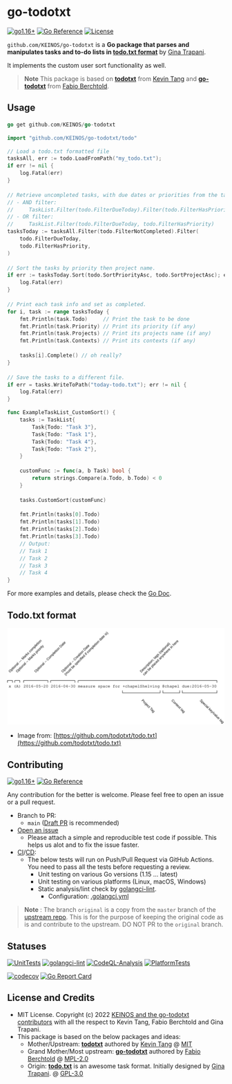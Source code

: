 <!-- markdownlint-disable MD033 MD050 -->
# go-todotxt

[![go1.16+](https://img.shields.io/badge/Go-1.16+-blue?logo=go)](https://github.com/KEINOS/go-todotxt/blob/main/.github/workflows/unit-tests.yml#L81 "Supported versions")
[![Go Reference](https://pkg.go.dev/badge/github.com/KEINOS/go-todotxt.svg)](https://pkg.go.dev/github.com/KEINOS/go-todotxt/todo "View document")
[![License](https://img.shields.io/github/license/KEINOS/go-todotxt)](https://github.com/KEINOS/go-todotxt/blob/master/LICENSE)

`github.com/KEINOS/go-todotxt` is a **Go package that parses and manipulates tasks and to-do lists in [todo.txt format](https://github.com/todotxt/todo.txt)** by [Gina Trapani](https://github.com/ginatrapani).

It implements the custom user sort functionality as well.

> __Note__ This package is based on [**todotxt**](https://github.com/1set/todotxt) from [Kevin Tang](https://github.com/vt128) and [**go-todotxt**](https://github.com/JamesClonk/go-todotxt) from [Fabio Berchtold](https://github.com/JamesClonk).

## Usage

```go
go get github.com/KEINOS/go-todotxt
```

```go
import "github.com/KEINOS/go-todotxt/todo"
```

```go
// Load a todo.txt formatted file
tasksAll, err := todo.LoadFromPath("my_todo.txt");
if err != nil {
    log.Fatal(err)
}

// Retrieve uncompleted tasks, with due dates or priorities from the task list.
// - AND filter:
//     TaskList.Filter(todo.FilterDueToday).Filter(todo.FilterHasPriority)
// - OR filter:
//     TaskList.Filter(todo.FilterDueToday, todo.FilterHasPriority)
tasksToday := tasksAll.Filter(todo.FilterNotCompleted).Filter(
    todo.FilterDueToday,
    todo.FilterHasPriority,
)

// Sort the tasks by priority then project name.
if err := tasksToday.Sort(todo.SortPriorityAsc, todo.SortProjectAsc); err != nil {
    log.Fatal(err)
}

// Print each task info and set as completed.
for i, task := range tasksToday {
    fmt.Println(task.Todo)     // Print the task to be done
    fmt.Println(task.Priority) // Print its priority (if any)
    fmt.Println(task.Projects) // Print its projects name (if any)
    fmt.Println(task.Contexts) // Print its contexts (if any)

    tasks[i].Complete() // oh really?
}

// Save the tasks to a different file.
if err = tasks.WriteToPath("today-todo.txt"); err != nil {
    log.Fatal(err)
}
```

```go
func ExampleTaskList_CustomSort() {
    tasks := TaskList{
        Task{Todo: "Task 3"},
        Task{Todo: "Task 1"},
        Task{Todo: "Task 4"},
        Task{Todo: "Task 2"},
    }

    customFunc := func(a, b Task) bool {
        return strings.Compare(a.Todo, b.Todo) < 0
    }

    tasks.CustomSort(customFunc)

    fmt.Println(tasks[0].Todo)
    fmt.Println(tasks[1].Todo)
    fmt.Println(tasks[2].Todo)
    fmt.Println(tasks[3].Todo)
    // Output:
    // Task 1
    // Task 2
    // Task 3
    // Task 4
}
```

For more examples and details, please check the [Go Doc](https://pkg.go.dev/github.com/KEINOS/go-todotxt/todo#pkg-examples).

## Todo.txt format

![](https://raw.githubusercontent.com/todotxt/todo.txt/master/description.svg)

- Image from: [https://github.com/todotxt/todo.txt](https://github.com/todotxt/todo.txt) 

## Contributing

[![go1.16+](https://img.shields.io/badge/Go-1.16+-blue?logo=go)](https://github.com/KEINOS/go-todotxt/blob/main/.github/workflows/unit-tests.yml#L81 "Supported versions")
[![Go Reference](https://pkg.go.dev/badge/github.com/KEINOS/go-todotxt.svg)](https://pkg.go.dev/github.com/KEINOS/go-todotxt/todo "View document")

Any contribution for the better is welcome. Please feel free to open an issue or a pull request.

- Branch to PR:
  - `main` ([Draft PR](https://github.blog/2019-02-14-introducing-draft-pull-requests/) is recommended)
- [Open an issue](https://github.com/KEINOS/go-todotxt/issues)
  - Please attach a simple and reproducible test code if possible. This helps us alot and to fix the issue faster.
- [CI](https://en.wikipedia.org/wiki/Continuous_integration)/[CD](https://en.wikipedia.org/wiki/Continuous_delivery):
  - The below tests will run on Push/Pull Request via GitHub Actions. You need to pass all the tests before requesting a review.
    - Unit testing on various Go versions (1.15 ... latest)
    - Unit testing on various platforms (Linux, macOS, Windows)
    - Static analysis/lint check by [golangci-lint](https://golangci-lint.run/).
      - Configuration: [.golangci.yml](./.golangci.yml)

> __Note__ : The branch `original` is a copy from the `master` branch of the [upstream repo](https://github.com/1set/todotxt). This is for the purpose of keeping the original code as is and contribute to the upstream. DO NOT PR to the `original` branch.

## Statuses

[![UnitTests](https://github.com/KEINOS/go-todotxt/actions/workflows/unit-tests.yml/badge.svg)](https://github.com/KEINOS/go-todotxt/actions/workflows/unit-tests.yml)
[![golangci-lint](https://github.com/KEINOS/go-todotxt/actions/workflows/golangci-lint.yml/badge.svg)](https://github.com/KEINOS/go-todotxt/actions/workflows/golangci-lint.yml)
[![CodeQL-Analysis](https://github.com/KEINOS/go-todotxt/actions/workflows/codeQL-analysis.yml/badge.svg)](https://github.com/KEINOS/go-todotxt/actions/workflows/codeQL-analysis.yml)
[![PlatformTests](https://github.com/KEINOS/go-todotxt/actions/workflows/platform-tests.yml/badge.svg)](https://github.com/KEINOS/go-todotxt/actions/workflows/platform-tests.yml "Tests on Win, macOS and Linux")

[![codecov](https://codecov.io/gh/KEINOS/go-todotxt/branch/main/graph/badge.svg?token=JVY7WUeUFz)](https://codecov.io/gh/KEINOS/go-todotxt)
[![Go Report Card](https://goreportcard.com/badge/github.com/KEINOS/go-todotxt)](https://goreportcard.com/report/github.com/KEINOS/go-todotxt)

## License and Credits

- MIT License. Copyright (c) 2022 [KEINOS and the go-todotxt contributors](https://github.com/KEINOS/go-todotxt/graphs/contributors) with all the respect to Kevin Tang, Fabio Berchtold and Gina Trapani.
- This package is based on the below packages and ideas:
  - Mother/Upstream: [**todotxt**](https://github.com/1set/todotxt) authored by [Kevin Tang](https://github.com/vt128) @ [MIT](https://github.com/1set/todotxt/blob/master/LICENSE)
  - Grand Mother/Most upstream: [**go-todotxt**](https://github.com/JamesClonk/go-todotxt) authored by [Fabio Berchtold](https://github.com/JamesClonk) @ [MPL-2.0](https://github.com/JamesClonk/go-todotxt/blob/master/LICENSE)
  - Origin: [**todo.txt**](https://github.com/todotxt/todo.txt) is an awesome task format. Initially designed by [Gina Trapani](https://github.com/ginatrapani). @ [GPL-3.0](https://github.com/todotxt/todo.txt/blob/master/LICENSE)
